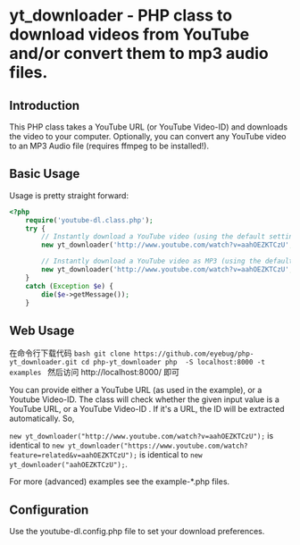 # yt_downloader - PHP class to download videos from YouTube and/or convert them to mp3 audio files.

## Introduction

This PHP class takes a YouTube URL (or YouTube Video-ID) and downloads the video to your computer.
Optionally, you can convert any YouTube video to an MP3 Audio file (requires ffmpeg to be installed!).

## Basic Usage

Usage is pretty straight forward:

```php
<?php
    require('youtube-dl.class.php');
    try {
        // Instantly download a YouTube video (using the default settings).
        new yt_downloader('http://www.youtube.com/watch?v=aahOEZKTCzU', TRUE);

        // Instantly download a YouTube video as MP3 (using the default settings).
        new yt_downloader('http://www.youtube.com/watch?v=aahOEZKTCzU', TRUE, 'audio');
    }
    catch (Exception $e) {
        die($e->getMessage());
    }
```

## Web Usage
在命令行下载代码
``bash
    git clone https://github.com/eyebug/php-yt_downloader.git
    cd php-yt_downloader
    php  -S localhost:8000 -t examples
``
然后访问 http://localhost:8000/ 即可

You can provide either a YouTube URL (as used in the example), or a Youtube Video-ID. The class will check whether the given  input value is a YouTube URL, or a YouTube Video-ID . If it's a URL, the ID will be extracted automatically. So, 

`new yt_downloader("http://www.youtube.com/watch?v=aahOEZKTCzU");` is identical to `new yt_downloader("https://www.youtube.com/watch?feature=related&v=aahOEZKTCzU");` is identical to `new yt_downloader("aahOEZKTCzU");`.

For more (advanced) examples see the example-*.php files.

## Configuration

Use the youtube-dl.config.php file to set your download preferences.
